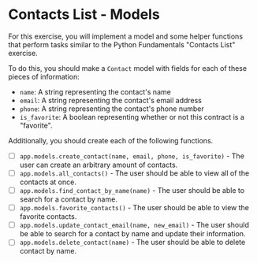 # Contacts List - Models

For this exercise, you will implement a model and some helper functions that perform tasks similar to the Python Fundamentals "Contacts List" exercise.

To do this, you should make a `Contact` model with fields for each of these pieces of information:

- `name`: A string representing the contact's name
- `email`: A string representing the contact's email address
- `phone`: A string representing the contact's phone number
- `is_favorite`: A boolean representing whether or not this contract is a "favorite".

Additionally, you should create each of the following functions.

- [ ] `app.models.create_contact(name, email, phone, is_favorite)` - The user can create an arbitrary amount of contacts.
- [ ] `app.models.all_contacts()` - The user should be able to view all of the contacts at once.
- [ ] `app.models.find_contact_by_name(name)` - The user should be able to search for a contact by name.
- [ ] `app.models.favorite_contacts()` - The user should be able to view the favorite contacts.
- [ ] `app.models.update_contact_email(name, new_email)` - The user should be able to search for a contact by name and update their information.
- [ ] `app.models.delete_contact(name)` - The user should be able to delete contact by name.